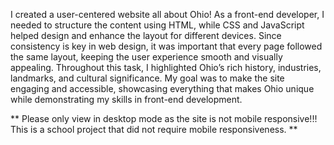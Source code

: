 I created a user-centered website all about Ohio! As a front-end developer, I needed to structure the content using HTML, while CSS and JavaScript helped design and enhance the layout for different devices.
Since consistency is key in web design, it was important that every page followed the same layout, keeping the user experience smooth and visually appealing.
Throughout this task, I highlighted Ohio’s rich history, industries, landmarks, and cultural significance. My goal was to make the site engaging and accessible, showcasing everything that makes Ohio unique while demonstrating my skills in front-end development.

** Please only view in desktop mode as the site is not mobile responsive!!! This is a school project that did not require mobile responsiveness. **
